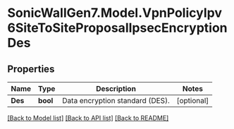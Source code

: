 # SonicWallGen7.Model.VpnPolicyIpv6SiteToSiteProposalIpsecEncryptionDes

## Properties

Name | Type | Description | Notes
------------ | ------------- | ------------- | -------------
**Des** | **bool** | Data encryption standard (DES). | [optional] 

[[Back to Model list]](../README.md#documentation-for-models) [[Back to API list]](../README.md#documentation-for-api-endpoints) [[Back to README]](../README.md)


